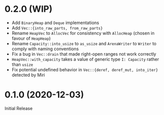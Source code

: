 # 0.2.0 (WIP)

- Add `BinaryHeap` and `Deque` implementations
- Add `Vec::{into_raw_parts, from_raw_parts}`
- Rename `HeapVec` to `AllocVec` for consistency with `AllocHeap` (chosen in favour of `HeapHeap`)
- Rename `Capacity::into_usize` to `as_usize` and `ArenaWriter` to `Writer` to comply with naming conventions
- Fix a bug in `Vec::drain` that made right-open ranges not work correctly
- `HeapVec::with_capacity` takes a value of generic type `I: Capacity` rather than `usize`
- Fix potential undefined behavior in `Vec::{deref, deref_mut, into_iter}` detected by Miri

# 0.1.0 (2020-12-03)

Initial Release